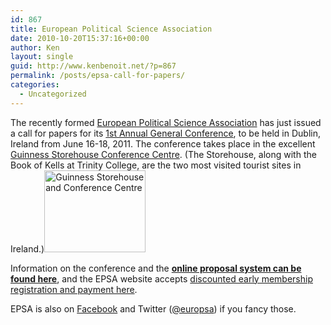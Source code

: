 ```yaml
---
id: 867
title: European Political Science Association
date: 2010-10-20T15:37:16+00:00
author: Ken
layout: single
guid: http://www.kenbenoit.net/?p=867
permalink: /posts/epsa-call-for-papers/
categories:
  - Uncategorized
---
```

The recently formed [European Political Science Association](http://www.epsanet.org "European Political Science Association") has just issued a call for papers for its [1st Annual General Conference](http://www.epsanet.org/generalconference2011.html "EPSA General Conference 2011"), to be held in Dublin, Ireland from June 16-18, 2011. The conference takes place in the excellent [Guinness Storehouse Conference Centre](http://www.guinness-storehouse.com/en/meetingsevents.aspx). (The Storehouse, along with the Book of Kells at Trinity College, are the two most visited tourist sites in Ireland.)[<img class="alignright size-full wp-image-868" title="guinness-storehouse" src="http://www.kenbenoit.net/wp-content/uploads/2010/10/guinness-storehouse.jpg" alt="Guinness Storehouse and Conference Centre" width="162" height="131" />](http://www.kenbenoit.net/wp-content/uploads/2010/10/guinness-storehouse.jpg)

Information on the conference and the **[online proposal system can be found here](http://www.epsanet.org/generalconference2011.html)**, and the EPSA website accepts [discounted early membership registration and payment here](http://www.epsanet.org/join.html).

EPSA is also on [Facebook](http://www.facebook.com/pages/European-Political-Science-Association/130232720338287) and Twitter ([@europsa](http://www.twitter.com/europsa)) if you fancy those.
